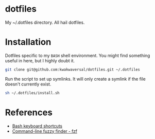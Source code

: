 # dotfiles
My ~/.dotfiles directory. All hail dotfiles.

# Installation
Dotfiles specific to my `BASH` shell environment. You might find something
useful in here, but I highly doubt it.

```bash
git clone git@github.com:kwakwaversal/dotfiles.git ~/.dotfiles
```

Run the script to set up symlinks. It will only create a symlink if the file
doesn't currently exist.

```sh
sh ~/.dotfiles/install.sh
```

# References
* [Bash keyboard shortcuts](https://ss64.com/bash/syntax-keyboard.html)
* [Command-line fuzzy finder - fzf](https://github.com/junegunn/fzf)
